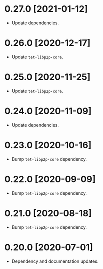 # 0.27.0 [2021-01-12]

- Update dependencies.

# 0.26.0 [2020-12-17]

- Update `tet-libp2p-core`.

# 0.25.0 [2020-11-25]

- Update `tet-libp2p-core`.

# 0.24.0 [2020-11-09]

- Update dependencies.

# 0.23.0 [2020-10-16]

- Bump `tet-libp2p-core` dependency.

# 0.22.0 [2020-09-09]

- Bump `tet-libp2p-core` dependency.

# 0.21.0 [2020-08-18]

- Bump `tet-libp2p-core` dependency.

# 0.20.0 [2020-07-01]

- Dependency and documentation updates.

